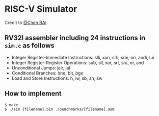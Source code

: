 # RISC-V Simulator
Credit to [@Chen BAI](https://github.com/baichen318)

## RV32I assembler including 24 instructions in `sim.c` as follows
* Integer Register-Immediate Instructions:
            slli, xori, srli, srai, ori, andi, lui
* Integer Register-Register Operations:
            sub, sll, xor, srl, sra, or, and
* Unconditional Jumps:
            jalr, jal
* Conditional Branches:
            bne, blt, bge
* Load and Store Instructions:
            h, lw, sb, sh, sw

## How to implement
```
$ make
$ ./sim [filename].bin ./benchmarks/[filename].asm
```


